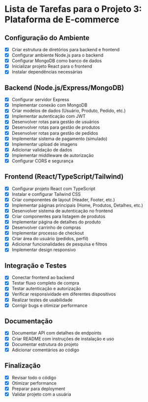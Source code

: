 # Lista de Tarefas para o Projeto 3: Plataforma de E-commerce

## Configuração do Ambiente
- [x] Criar estrutura de diretórios para backend e frontend
- [x] Configurar ambiente Node.js para o backend
- [x] Configurar MongoDB como banco de dados
- [x] Inicializar projeto React para o frontend
- [x] Instalar dependências necessárias

## Backend (Node.js/Express/MongoDB)
- [x] Configurar servidor Express
- [x] Implementar conexão com MongoDB
- [x] Criar modelos de dados (Usuário, Produto, Pedido, etc.)
- [x] Implementar autenticação com JWT
- [x] Desenvolver rotas para gestão de usuários
- [x] Desenvolver rotas para gestão de produtos
- [x] Desenvolver rotas para gestão de pedidos
- [x] Implementar sistema de pagamento (simulado)
- [x] Implementar upload de imagens
- [x] Adicionar validação de dados
- [x] Implementar middleware de autorização
- [x] Configurar CORS e segurança

## Frontend (React/TypeScript/Tailwind)
- [x] Configurar projeto React com TypeScript
- [x] Instalar e configurar Tailwind CSS
- [x] Criar componentes de layout (Header, Footer, etc.)
- [x] Implementar páginas principais (Home, Produtos, Detalhes, etc.)
- [x] Desenvolver sistema de autenticação no frontend
- [x] Criar componentes para listagem de produtos
- [x] Implementar página de detalhes do produto
- [x] Desenvolver carrinho de compras
- [x] Implementar processo de checkout
- [x] Criar área do usuário (pedidos, perfil)
- [x] Adicionar funcionalidades de pesquisa e filtros
- [x] Implementar design responsivo

## Integração e Testes
- [x] Conectar frontend ao backend
- [x] Testar fluxo completo de compra
- [x] Testar autenticação e autorização
- [x] Verificar responsividade em diferentes dispositivos
- [x] Realizar testes de usabilidade
- [x] Corrigir bugs e otimizar performance

## Documentação
- [x] Documentar API com detalhes de endpoints
- [x] Criar README com instruções de instalação e uso
- [x] Documentar estrutura do projeto
- [x] Adicionar comentários ao código

## Finalização
- [x] Revisar todo o código
- [x] Otimizar performance
- [x] Preparar para deployment
- [x] Validar projeto com a usuária
